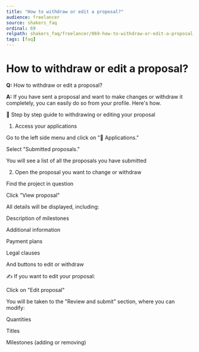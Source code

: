 ```yaml
---
title: "How to withdraw or edit a proposal?"
audience: freelancer
source: shakers_faq
ordinal: 69
relpath: shakers_faq/freelancer/069-how-to-withdraw-or-edit-a-proposal.md
tags: [faq]
---
```


# How to withdraw or edit a proposal?

**Q:** How to withdraw or edit a proposal?

**A:** If you have sent a proposal and want to make changes or withdraw it completely, you can easily do so from your profile. Here's how.

📌 Step by step guide to withdrawing or editing your proposal

1. Access your applications

Go to the left side menu and click on "💼 Applications."

Select "Submitted proposals."

You will see a list of all the proposals you have submitted

2. Open the proposal you want to change or withdraw

Find the project in question

Click "View proposal"

All details will be displayed, including:

Description of milestones

Additional information

Payment plans

Legal clauses

And buttons to edit or withdraw

✍️ If you want to edit your proposal:

Click on "Edit proposal"

You will be taken to the "Review and submit" section, where you can modify:

Quantities

Titles

Milestones (adding or removing)
